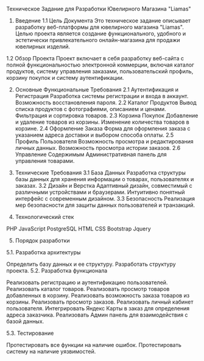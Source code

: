 Техническое Задание для Разработки Ювелирного Магазина "Liamas"
1. Введение
1.1 Цель Документа
Это техническое задание описывает разработку веб-платформы для ювелирного магазина "Liamas". Целью проекта является создание функционального, удобного и эстетически привлекательного онлайн-магазина для продажи ювелирных изделий.

1.2 Обзор Проекта
Проект включает в себя разработку веб-сайта с полной функциональностью электронной коммерции, включая каталог продуктов, систему управления заказами, пользовательский профиль, корзину покупок и систему аутентификации.

2. Основные Функциональные Требования
2.1 Аутентификация и Регистрация
Разработка системы регистрации и входа в аккаунт.
Возможность восстановления пароля.
2.2 Каталог Продуктов
Вывод списка продуктов с фотографиями, описанием и ценами.
Фильтрация и сортировка товаров.
2.3 Корзина Покупок
Добавление и удаление товаров из корзины.
Изменение количества товаров в корзине.
2.4 Оформление Заказа
Форма для оформления заказа с указанием адреса доставки и выбором способа оплаты.
2.5 Профиль Пользователя
Возможность просмотра и редактирования личных данных.
Возможность просмотра истории заказов.
2.6 Управление Содержимым
Административная панель для управления товарами.
3. Технические Требования
3.1 База Данных
Разработка структуры базы данных для хранения информации о товарах, пользователях и заказах.
3.2 Дизайн и Верстка
Адаптивный дизайн, совместимый с различными устройствами и браузерами.
Интуитивно понятный интерфейс с современным дизайном.
3.3 Безопасность
Реализация мер безопасности для защиты данных пользователей и транзакций.


4. Технологический стек

PHP
JavaScript
PostgreSQL
HTML
CSS
Bootstrap
Jquery


5. Порядок разработки

5.1. Разработка архитектуры

Определить базу данных и ее структуру.
Разработать структуру проекта.
5.2. Разработка функционала

Реализовать регистрацию и аутентификацию пользователей.
Реализовать каталог товаров.
Реализовать просмотр товаров добавленных в корзину.
Реализовать возможность заказа товаров из корзины.
Реализовать просмотр заказов.
Реализовать личный кабинет пользователя.
Интегрировать Яндекс Карты в заказ для определения адреса заказчика.
Реализовать Админ панель для взаимодействия с базой данных.

5.3. Тестирование

Протестировать все функции на наличие ошибок.
Протестировать систему на наличие уязвимостей.
